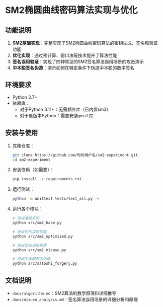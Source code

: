 # SM2椭圆曲线密码算法实现与优化

## 功能说明

1. **SM2基础实现**：完整实现了SM2椭圆曲线密码算法的密钥生成、签名和验证功能
2. **优化实现**：通过预计算、窗口法等技术提升了算法性能
3. **签名误用验证**：实现了四种常见的SM2签名算法误用场景的攻击演示
4. **中本聪签名伪造**：演示如何在特定条件下伪造中本聪的数字签名

## 环境要求

- Python 3.7+
- 依赖库：
  - 对于Python 3.11+：无需额外库（已内置sm3）
  - 对于低版本Python：需要安装`gmssl`库

## 安装与使用

1. 克隆仓库：
   ```bash
   git clone https://github.com/你的用户名/sm2-experiment.git
   cd sm2-experiment
   ```

2. 安装依赖（如需要）：
   ```bash
   pip install -r requirements.txt
   ```

3. 运行测试：
   ```bash
   python -m unittest tests/test_all.py -v
   ```

4. 运行各个模块：
   ```bash
   # 测试基础实现
   python src/sm2_base.py
   
   # 测试优化实现性能
   python src/sm2_optimized.py
   
   # 测试签名误用场景
   python src/sm2_misuse.py
   
   # 测试中本聪签名伪造
   python src/satoshi_forgery.py
   ```

## 文档说明

- `docs/algorithm.md`：SM2算法的数学原理和详细推导
- `docs/misuse_analysis.md`：签名算法误用场景的详细分析和原理

